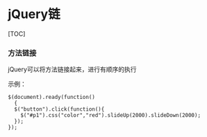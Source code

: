 # jQuery链



[TOC]

### 方法链接

jQuery可以将方法链接起来，进行有顺序的执行

示例：

```
$(document).ready(function()
  {
  $("button").click(function(){
    $("#p1").css("color","red").slideUp(2000).slideDown(2000);
  });
});
```

